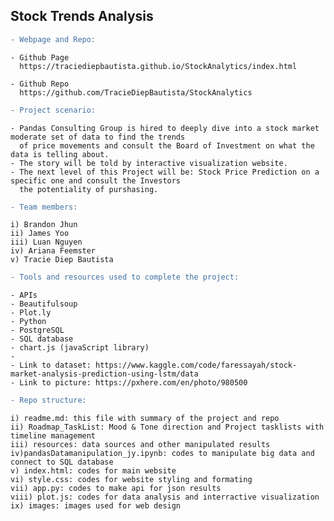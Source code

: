 ## Stock Trends Analysis

```diff
- Webpage and Repo:
```
    - Github Page
      https://traciediepbautista.github.io/StockAnalytics/index.html

    - Github Repo
      https://github.com/TracieDiepBautista/StockAnalytics

```diff
- Project scenario:
```

    - Pandas Consulting Group is hired to deeply dive into a stock market moderate set of data to find the trends 
      of price movements and consult the Board of Investment on what the data is telling about. 
    - The story will be told by interactive visualization website.
    - The next level of this Project will be: Stock Price Prediction on a specific one and consult the Investors 
      the potentiality of purshasing.
    
```diff
- Team members:
```

    i) Brandon Jhun
    ii) James Yoo
    iii) Luan Nguyen
    iv) Ariana Feemster
    v) Tracie Diep Bautista
    
```diff
- Tools and resources used to complete the project:
```

    - APIs
    - Beautifulsoup
    - Plot.ly 
    - Python
    - PostgreSQL 
    - SQL database
    - chart.js (javaScript library)
    - 
    - Link to dataset: https://www.kaggle.com/code/faressayah/stock-market-analysis-prediction-using-lstm/data
    - Link to picture: https://pxhere.com/en/photo/980500
    
    
```diff
- Repo structure: 
```


    i) readme.md: this file with summary of the project and repo
    ii) Roadmap_TaskList: Mood & Tone direction and Project tasklists with timeline management
    iii) resources: data sources and other manipulated results
    iv)pandasDatamanipulation_jy.ipynb: codes to manipulate big data and connect to SQL database
    v) index.html: codes for main website
    vi) style.css: codes for website styling and formating
    vii) app.py: codes to make api for json results
    viii) plot.js: codes for data analysis and interractive visualization
    ix) images: images used for web design
    
